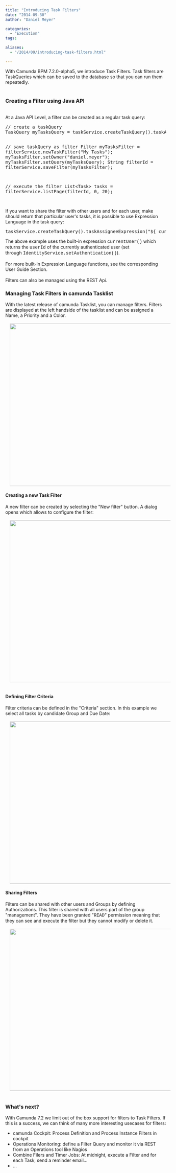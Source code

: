 ```yaml
---
title: "Introducing Task Filters"
date: "2014-09-30"
author: "Daniel Meyer"

categories:
  - "Execution"
tags: 

aliases:
  - "/2014/09/introducing-task-filters.html"

---
```


<div>
With Camunda BPM 7.2.0-alpha5, we introduce Task Filters. Task filters are TaskQueries which can be saved to the database so that you can run them repeatedly.<br />
<br />
<a name='more'></a><h3>
Creating a Filter using Java API</h3>
<br />
At a Java API Level, a filter can be created as a regular task query:
<br />
<pre class="prettyprint">// create a taskQuery
TaskQuery myTasksQuery = taskService.createTaskQuery().taskAssignee("daniel.meyer").active();

// save taskQuery as filter
Filter myTasksFilter = filterService.newTaskFilter("My Tasks");
myTasksFilter.setOwner("daniel.meyer");
myTasksFilter.setQuery(myTasksQuery);
String filterId = filterService.saveFilter(myTasksFilter);
 
// execute the filter
List&lt;Task&gt; tasks = filterService.listPage(filterId, 0, 20);

</pre>
If you want to share the filter with other users and for each user, make should return that particular user's tasks, it is possible to use Expression Language in the task query:
<br />
<pre class="prettyprint">taskService.createTaskQuery().taskAssigneeExpression("${ currentUser() }").active();
</pre>
The above example uses the built-in expression <span style="font-family: Courier New, Courier, monospace;">currentUser()</span><span style="font-family: inherit;"> which returns the </span><span style="font-family: Courier New, Courier, monospace;">userId</span><span style="font-family: inherit;"> of the currently authenticated user (set through&nbsp;</span><span style="font-family: Courier New, Courier, monospace;">IdentityService.setAuthentication()</span><span style="font-family: inherit;">).</span><br />
<span style="font-family: inherit;"><br /></span>
For more built-in Expression Language functions, see the corresponding User Guide Section.<br />
<br />
Filters can also be managed using the REST Api.<br />
<h3>
Managing Task Filters in camunda Tasklist</h3>
With the latest release of camunda Tasklist, you can manage filters. Filters are displayed at the left handside of the tasklist and can be assigned a Name, a Priority and a Color.<br />
<div class="separator" style="clear: both; text-align: center;">
</div>
<br />
<div class="separator" style="clear: both; text-align: center;">
<a href="http://3.bp.blogspot.com/-MEDVVJr3APE/VCqml6wz5UI/AAAAAAAAAeQ/S62MfmyaDJk/s1600/overview.png" imageanchor="1" style="margin-left: 1em; margin-right: 1em;"><img border="0" src="http://3.bp.blogspot.com/-MEDVVJr3APE/VCqml6wz5UI/AAAAAAAAAeQ/S62MfmyaDJk/s1600/overview.png" height="509" width="640" /></a></div>
<h4>
Creating a new Task Filter</h4>
<div>
A new filter can be created by selecting the "New filter" button. A dialog opens which allows to configure the filter:</div>
<div>
<br /></div>
<div class="separator" style="clear: both; text-align: center;">
<a href="http://3.bp.blogspot.com/-3bau-VStdSE/VCqmlElPjsI/AAAAAAAAAeI/EzPhmKae8Zw/s1600/create-filter-oveview.png" imageanchor="1" style="margin-left: 1em; margin-right: 1em;"><img border="0" src="http://3.bp.blogspot.com/-3bau-VStdSE/VCqmlElPjsI/AAAAAAAAAeI/EzPhmKae8Zw/s1600/create-filter-oveview.png" height="507" width="640" /></a></div>
<div>
<br /></div>
<h4>
Defining Filter Criteria</h4>
<div>
Filter criteria can be defined in the "Criteria" section. In this example we select all tasks by candidate Group and Due Date:</div>
<div>
<br /></div>
<div class="separator" style="clear: both; text-align: center;">
<a href="http://2.bp.blogspot.com/-dwnbGV4KDQ4/VCqmlBVJF0I/AAAAAAAAAeg/0JLXLjg176M/s1600/create-filter-criteria.png" imageanchor="1" style="margin-left: 1em; margin-right: 1em;"><img border="0" src="http://2.bp.blogspot.com/-dwnbGV4KDQ4/VCqmlBVJF0I/AAAAAAAAAeg/0JLXLjg176M/s1600/create-filter-criteria.png" height="508" width="640" /></a></div>
<h4>
Sharing Filters</h4>
<div>
Filters can be shared with other users and Groups by defining Authorizations. This filter is shared with all users part of the group "management". They have been granted "<span style="font-family: Courier New, Courier, monospace;">READ</span>" permission meaning that they can see and execute the filter but they cannot modify or delete it.</div>
<div>
<br /></div>
<div class="separator" style="clear: both; text-align: center;">
<a href="http://3.bp.blogspot.com/-iXrRP11vmkQ/VCqmlBKYhgI/AAAAAAAAAeM/08PA3rhB45I/s1600/create-filter-sharing.png" imageanchor="1" style="margin-left: 1em; margin-right: 1em;"><img border="0" src="http://3.bp.blogspot.com/-iXrRP11vmkQ/VCqmlBKYhgI/AAAAAAAAAeM/08PA3rhB45I/s1600/create-filter-sharing.png" height="507" width="640" /></a></div>
<div>
<br /></div>
<h3>
What's next?</h3>
<div>
With Camunda 7.2 we limit out of the box support for filters to Task Filters. If this is a success, we can think of many more interesting usecases for filters:</div>
<div>
<ul>
<li>camunda Cockpit: Process Definition and Process Instance Filters in cockpit</li>
<li>Operations Monitoring: define a Filter Query and monitor it via REST from an Operations tool like Nagios</li>
<li>Combine Filers and Timer Jobs: At midnight, execute a Filter and for each Task, send a reminder email...</li>
<li>...</li>
</ul>
</div>
<div>
<br /></div>
<div>
<br /></div>

</div>